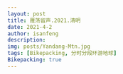 ```yaml
---
layout: post
title: 雁荡留声.2021.清明
date: 2021-4-2
author: isanfeng
description:
img: posts/Yandang-Mtn.jpg
tags: [Bikepacking, 分时分段环游地球]
Bikepacking: true
---
```

